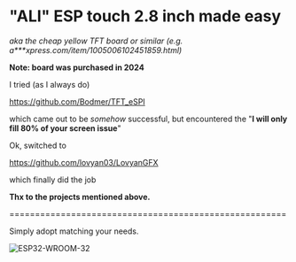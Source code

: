 # "ALI" ESP touch 2.8 inch made easy

_aka the cheap yellow TFT board or similar (e.g. a***xpress.com/item/1005006102451859.html)_

**Note: board was purchased in 2024**

I tried (as I always do)

https://github.com/Bodmer/TFT_eSPI

which came out to be _somehow_ successful, but encountered the "**I will only fill 80% of your screen issue**"

Ok, switched to

https://github.com/lovyan03/LovyanGFX

which finally did the job

**Thx to the projects mentioned above.**

======================================================

Simply adopt matching your needs.

![ESP32-WROOM-32](https://github.com/VincentGlueck/ESP32-2432S028-easy/assets/139572548/be85fa38-99f7-44a7-844d-4b3d0d7111a9)

